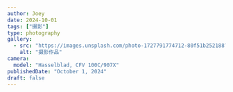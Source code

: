 ```yaml
---
author: Joey
date: 2024-10-01
tags: ["摄影"]
type: photography
gallery:
  - src: "https://images.unsplash.com/photo-1727791774712-80f51b252188?ixid=M3w4MjA3NjB8MHwxfGFsbHx8fHx8fHx8fDE3NjEyNjE1Njl8&ixlib=rb-4.1.0?ixlib=rb-4.1.0&auto=format&fit=crop&w=1200&q=80"
    alt: "摄影作品"
camera:
  model: "Hasselblad, CFV 100C/907X"
publishedDate: "October 1, 2024"
draft: false
---
```

